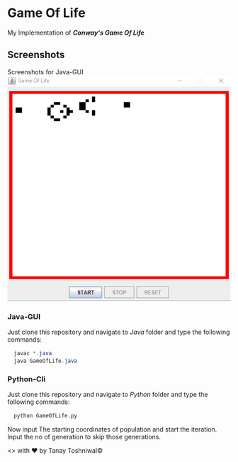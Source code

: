 # Game Of Life
My Implementation of __*Conway's Game Of Life*__

## Screenshots
Screenshots for Java-GUI
<img src='https://github.com/AlphaBAT69/GameOfLife/blob/master/gifs/java.gif' width='700px'>

### Java-GUI
Just clone this repository and navigate to _Java_ folder and type the following commands:

```java
  javac *.java
  java GameOfLife.java
```

### Python-Cli
Just clone this repository and navigate to _Python_ folder and type the following commands:

```py
  python GameOfLife.py
```
Now input The starting coordinates of population and start the iteration.
Input the no of generation to skip those generations.

<> with &hearts; by Tanay Toshniwal&copy;
